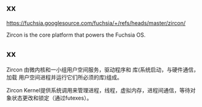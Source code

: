 ## xx

https://fuchsia.googlesource.com/fuchsia/+/refs/heads/master/zircon/

Zircon is the core platform that powers the Fuchsia OS. 

## xx

Zircon 由微内核和一小组用户空间服务，驱动程序和 库(系统启动，与硬件通信，加载
用户空间进程并运行它们所必须的库)组成。

Zircon Kernel提供系统调用来管理进程，线程，虚拟内存，进程间通信，等待对象状态更改和锁定（通过futexes）。

